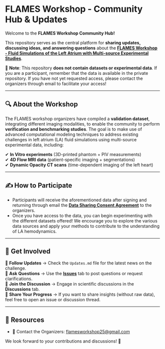 # FLAMES Workshop - Community Hub & Updates

Welcome to the **FLAMES Workshop Community Hub!**  

This repository serves as the central platform for **sharing updates, discussing ideas, and answering questions** about the **[FLAMES Workshop - Fluid Simulations of the Left Atrium with Multi-source Experimental Studies](https://github.com/FLAMESWorkshop/FLAMES-Community/blob/main/Documents/call_for_participants_FLAMES_workshop.pdf)**.  

🚨 **Note**: This repository **does not contain datasets or experimental data**. If you are a participant, remember that the data is available in the private repository. If you have not yet requested access, please contact the organizers through email to facilitate your access!  

---

## 🔍 **About the Workshop**  

The FLAMES workshop organizers have compiled a **validation dataset**, integrating different imaging modalities, to enable the community to perform **verification and benchmarking studies**. The goal is to make use of advanced computational modeling techniques to address existing challenges in left atrium (LA) fluid simulations using multi-source experimental data, including: 

✔ **In Vitro experiments** (3D-printed phantom + PIV measurements)  
✔ **4D Flow MRI data** (patient-specific imaging + segmentations)  
✔ **Dynamic Opacity CT scans** (time-dependent imaging of the left heart)  

---

## ✍️ **How to Participate**

- Participants will receive the aforementioned data after signing and returning through email the **[Data Sharing Consent Agreement](https://github.com/FLAMESWorkshop/FLAMES-Community/blob/main/Documents/consent_agreement_FLAMES_workshop.pdf)** to the organizers.
- Once you have access to the data, you can begin experimenting with the different datasets offered! We encourage you to explore the various data sources and apply your methods to contribute to the understanding of LA hemodynamics.
  
---

## 📢 **Get Involved**  

🔹 **Follow Updates** → Check the `Updates.md` file for the latest news on the challenge.  
🔹 **Ask Questions** → Use the **[Issues](https://github.com/FLAMESWorkshop/FLAMES-Community/issues)** tab to post questions or request clarifications.  
🔹 **Join the Discussion** → Engage in scientific discussions in the **Discussions** tab.  
🔹 **Share Your Progress** → If you want to share insights (without raw data), feel free to open an issue or discussion thread.  

---

## 📌 **Resources**  

- 📧 Contact the Organizers: flamesworkshop25@gmail.com 

We look forward to your contributions and discussions! 🚀
